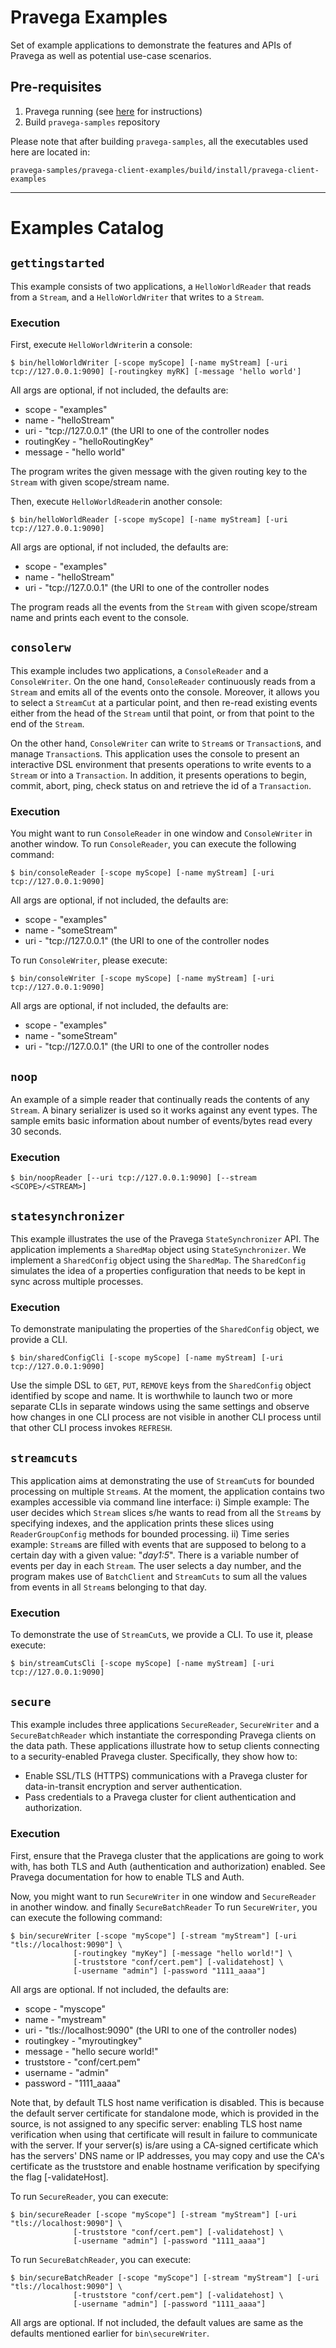 # Pravega Examples 
Set of example applications to demonstrate the features and APIs of Pravega as well as potential use-case scenarios.


## Pre-requisites
1. Pravega running (see [here](http://pravega.io/docs/latest/getting-started/) for instructions)
2. Build `pravega-samples` repository

Please note that after building `pravega-samples`, all the executables used here are located in:
```
pravega-samples/pravega-client-examples/build/install/pravega-client-examples
```

---

# Examples Catalog

## `gettingstarted`
This example consists of two applications, a `HelloWorldReader` that reads from a `Stream`, and a 
`HelloWorldWriter` that writes to a `Stream`.  

### Execution

First, execute `HelloWorldWriter`in a console:
```
$ bin/helloWorldWriter [-scope myScope] [-name myStream] [-uri tcp://127.0.0.1:9090] [-routingkey myRK] [-message 'hello world']
```

All args are optional, if not included, the defaults are:

 * scope - "examples"
 * name - "helloStream"
 * uri - "tcp://127.0.0.1" (the URI to one of the controller nodes
 * routingKey - "helloRoutingKey"
 * message - "hello world"

The program writes the given message with the given routing key to the `Stream` with given scope/stream 
name.

Then, execute `HelloWorldReader`in another console:

```
$ bin/helloWorldReader [-scope myScope] [-name myStream] [-uri tcp://127.0.0.1:9090]
```

All args are optional, if not included, the defaults are:

 * scope - "examples"
 * name - "helloStream"
 * uri - "tcp://127.0.0.1" (the URI to one of the controller nodes

The program reads all the events from the `Stream` with given scope/stream name and prints each event to 
the console.


## `consolerw`
This example includes two applications, a `ConsoleReader` and a `ConsoleWriter`. On the one hand,
`ConsoleReader` continuously reads from a `Stream` and emits all of the events onto the console. 
Moreover, it allows you to select a `StreamCut` at a particular point, and then re-read existing
events either from the head of the `Stream` until that point, or from that point to the end of the
`Stream`.

On the other hand, `ConsoleWriter` can write to `Stream`s or `Transaction`s, and manage `Transaction`s.
This application uses the console to present an interactive DSL environment that presents 
operations to write events to a `Stream` or into a `Transaction`. In addition, it presents operations 
to begin, commit, abort, ping, check status on and retrieve the id of a `Transaction`.

### Execution
You might want to run `ConsoleReader` in one window and `ConsoleWriter` in another window.
To run `ConsoleReader`, you can execute the following command:

```
$ bin/consoleReader [-scope myScope] [-name myStream] [-uri tcp://127.0.0.1:9090]
```

All args are optional, if not included, the defaults are:

 * scope - "examples"
 * name - "someStream"
 * uri - "tcp://127.0.0.1" (the URI to one of the controller nodes
 
To run `ConsoleWriter`, please execute:

```
$ bin/consoleWriter [-scope myScope] [-name myStream] [-uri tcp://127.0.0.1:9090]
```

All args are optional, if not included, the defaults are:

 * scope - "examples"
 * name - "someStream"
 * uri - "tcp://127.0.0.1" (the URI to one of the controller nodes
 
## `noop`
 
 An example of a simple reader that continually reads the contents of any `Stream`. A binary serializer is used so it 
 works against any event types. The sample emits basic information about number of events/bytes read every 30 seconds. 
 
### Execution

 ```
 $ bin/noopReader [--uri tcp://127.0.0.1:9090] [--stream <SCOPE>/<STREAM>]
 ```

## `statesynchronizer`
This example illustrates the use of the Pravega `StateSynchronizer` API.
The application implements a `SharedMap` object using `StateSynchronizer`.  We implement a 
`SharedConfig` object using the `SharedMap`. The `SharedConfig` simulates the idea of a 
properties configuration that needs to be kept in sync across multiple processes.

### Execution

To demonstrate manipulating the properties of the `SharedConfig` object, we provide a CLI.

```
$ bin/sharedConfigCli [-scope myScope] [-name myStream] [-uri tcp://127.0.0.1:9090]
```

Use the simple DSL to `GET`, `PUT`, `REMOVE` keys from the `SharedConfig` object identified by 
scope and name. It is worthwhile to launch two or more separate CLIs in separate windows using 
the same settings and observe how changes in one CLI process are not visible in another CLI 
process until that other CLI process invokes `REFRESH`.

## `streamcuts`
This application aims at demonstrating the use of `StreamCut`s for bounded processing
on multiple `Stream`s. At the moment, the application contains two examples accessible via
command line interface: i) Simple example: The user decides which `Stream` slices s/he wants 
to read from all the `Stream`s by specifying indexes, and the application prints these slices 
using `ReaderGroupConfig` methods for bounded processing. ii) Time series example: `Stream`s are 
filled with events that are supposed to belong to a certain day with a given value: "_day1:5_". 
There is a variable number of events per day in each `Stream`. The user selects a day number, 
and the program makes use of `BatchClient` and `StreamCuts` to sum all the values from events 
in all `Stream`s belonging to that day.

### Execution

To demonstrate the use of `StreamCut`s, we provide a CLI. To use it, please execute:

```
$ bin/streamCutsCli [-scope myScope] [-name myStream] [-uri tcp://127.0.0.1:9090]
```

## `secure`
This example includes three applications `SecureReader`, `SecureWriter` and a `SecureBatchReader` 
which instantiate the corresponding Pravega clients on the data path. These applications illustrate
how to setup clients connecting to a security-enabled Pravega cluster. Specifically, they show how to:
* Enable SSL/TLS (HTTPS) communications with a Pravega cluster for data-in-transit encryption and server authentication.
* Pass credentials to a Pravega cluster for client authentication and authorization.

### Execution

First, ensure that the Pravega cluster that the applications are going to work with, has both TLS and
Auth (authentication and authorization) enabled. See Pravega documentation for how to enable TLS and Auth.

Now, you might want to run `SecureWriter` in one window and `SecureReader` in another window.
and finally `SecureBatchReader`
To run `SecureWriter`, you can execute the following command:

```
$ bin/secureWriter [-scope "myScope"] [-stream "myStream"] [-uri "tls://localhost:9090"] \
              [-routingkey "myKey"] [-message "hello world!"] \
              [-truststore "conf/cert.pem"] [-validatehost] \
              [-username "admin"] [-password "1111_aaaa"]
```

All args are optional. If not included, the defaults are:

 * scope - "myscope"
 * name - "mystream"
 * uri - "tls://localhost:9090" (the URI to one of the controller nodes)
 * routingkey - "myroutingkey"
 * message - "hello secure world!"
 * truststore - "conf/cert.pem"
 * username - "admin"
 * password - "1111_aaaa"

Note that, by default TLS host name verification is disabled. This is because the default server certificate for
standalone mode, which is provided in the source, is not assigned to any specific server: enabling TLS host
name verification when using that certificate will result in failure to communicate with the server. If your
server(s) is/are using a CA-signed certificate which has the servers' DNS name or IP addresses, you may copy and
use the CA's certificate as the truststore and enable hostname verification by specifying the flag [-validateHost].


To run `SecureReader`, you can execute:

```
$ bin/secureReader [-scope "myScope"] [-stream "myStream"] [-uri "tls://localhost:9090"] \
              [-truststore "conf/cert.pem"] [-validatehost] \
              [-username "admin"] [-password "1111_aaaa"]
```

To run `SecureBatchReader`, you can execute:

```
$ bin/secureBatchReader [-scope "myScope"] [-stream "myStream"] [-uri "tls://localhost:9090"] \
              [-truststore "conf/cert.pem"] [-validatehost] \
              [-username "admin"] [-password "1111_aaaa"]
```

All args are optional. If not included, the default values are same as the defaults mentioned earlier for
`bin\secureWriter`.
